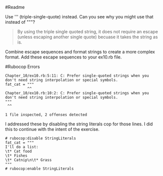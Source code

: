 #Readme


Use ''' (triple-single-quote) instead. Can you see why you might use that instead of """?

>By using the triple single quoted string, it does not require an escape (unless escaping another single quote)
becuase it takes the string as is.


Combine escape sequences and format strings to create a more complex format. 
Add these escape sequences to your ex10.rb file.

#Rubocop Errors

    Chapter_10/ex10.rb:5:11: C: Prefer single-quoted strings when you don't need string interpolation or special symbols.
    fat_cat = """
              ^^
    Chapter_10/ex10.rb:10:2: C: Prefer single-quoted strings when you don't need string interpolation or special symbols.
    """
     ^^
    
    1 file inspected, 2 offenses detected
    
I addressed these by disabling the string literals cop for those lines.  I did this to
continue with the intent of the exercise.

    # rubocop:disable StringLiterals
    fat_cat = """
    I'll do a list:
    \t* Cat food
    \t* Fishes
    \t* Catnip\n\t* Grass
    """
    # rubocop:enable StringLiterals

